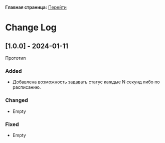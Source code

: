 **Главная страница:**
[Перейти](https://github.com/vludlss-king/VkStatusChanger/tree/main)

# Change Log

## [1.0.0] - 2024-01-11

Прототип

### Added

- Добавлена возможность задавать статус каждые N секунд либо по расписанию.

### Changed

- Empty

### Fixed

- Empty
